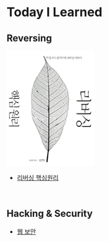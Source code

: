 # Today I Learned

## Reversing
<img src="Reversing/img/ReversingCore.jpg" width="200" style="border: 3 solid black">

* [리버싱 핵심원리](https://github.com/waeandway/TIL/blob/master/Reversing/ReversingCore/ReversingCore.md)

<br>

## Hacking & Security
* [웹 보안](https://github.com/waeandway/TIL/blob/master/Web-Security/Web-Security.md)


